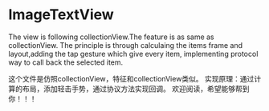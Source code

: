 # ImageTextView

The view is following collectionView.The feature is as same as collectionView.
The principle is through calculaing the items frame and layout,adding the tap gesture which give every item,
implementing protocol way to call back the selected item.

这个文件是仿照collectionView，特征和collectionView类似。
实现原理：通过计算的布局，添加轻击手势，通过协议方法实现回调。
欢迎阅读，希望能够帮到你！！！
